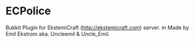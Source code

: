 ECPolice
========
Bukkit Plugin for EkstemiCraft (http://ekstemicraft.com) server. m
Made by Emil Ekstrom aka. Uncleemil & Uncle_Emil.

